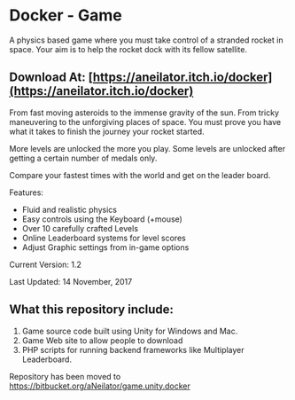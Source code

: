 # Docker - Game

A physics based game where you must take control of a stranded rocket in space. Your aim is to help the rocket dock with its fellow satellite.

## Download At: [https://aneilator.itch.io/docker](https://aneilator.itch.io/docker)

From fast moving asteroids to the immense gravity of the sun. From tricky maneuvering to the unforgiving places of space. You must prove you have what it takes to finish the journey your rocket started.

More levels are unlocked the more you play. Some levels are unlocked after getting a certain number of medals only.

Compare your fastest times with the world and get on the leader board.

Features:

- Fluid and realistic physics
- Easy controls using the Keyboard (+mouse)
- Over 10 carefully crafted Levels
- Online Leaderboard systems for level scores
- Adjust Graphic settings from in-game options

Current Version: 1.2

Last Updated: 14 November, 2017

## What this repository include:
1. Game source code built using Unity for Windows and Mac.
2. Game Web site to allow people to download
3. PHP scripts for running backend frameworks like Multiplayer Leaderboard.


Repository has been moved to https://bitbucket.org/aNeilator/game.unity.docker
